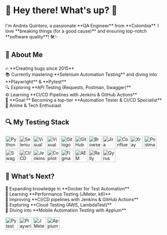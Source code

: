 <h1 align="left">🚀 Hey there! What's up? 👋</h1>

###

<p align="left">I'm Andrés Quintero, a passionate **QA Engineer** from **Colombia**. I love **breaking things (for a good cause)** and ensuring top-notch **software quality**! 🛠️✨</p>

###

<h2 align="left">🌟 About Me</h2>

###

<p align="left">
🔥 **Creating bugs since 2015**<br>
📚 Currently mastering **Selenium Automation Testing** and diving into **Playwright** & **Pytest**<br>
🔍 Exploring **API Testing (Requests, Postman, Swagger)**<br>
⚙️ Learning **CI/CD Pipelines with Jenkins & GitHub Actions**<br>
🎯 **Goal:** Becoming a top-tier **Automation Tester & CI/CD Specialist**<br>
🎲 Anime & Tech Enthusiast
</p>

###

<h2 align="left">🔍 My Testing Stack</h2>

###

<div align="left">
<p>
<!-- Python -->
<img src="https://upload.wikimedia.org/wikipedia/commons/c/c3/Python-logo-notext.svg" height="40" alt="Python logo"/>
<!-- Selenium Automation Testing -->
<img src="https://upload.wikimedia.org/wikipedia/commons/d/d5/Selenium_Logo.png" height="40" alt="Selenium logo"/>
<!-- Visual Studio 2022 -->
<img src="https://cdn.jsdelivr.net/gh/devicons/devicon/icons/visualstudio/visualstudio-plain.svg" height="40" alt="Visual Studio logo"/>
<!-- Visual Studio Code -->
<img src="https://cdn.jsdelivr.net/gh/devicons/devicon/icons/vscode/vscode-original.svg" height="40" alt="Visual Studio Code logo"/>
<!-- Git & GitHub -->
<img src="https://cdn.jsdelivr.net/gh/devicons/devicon/icons/git/git-original.svg" height="40" alt="Git logo"/>
<img src="https://cdn.jsdelivr.net/gh/devicons/devicon/icons/github/github-original.svg" height="40" alt="GitHub logo"/>
<!-- BrowserStack -->
<img src="https://www.vectorlogo.zone/logos/browserstack/browserstack-icon.svg" height="40" alt="BrowserStack logo"/>
<!-- Jira -->
<img src="https://cdn.worldvectorlogo.com/logos/jira-1.svg" height="40" alt="Jira logo"/>
<!-- Confluence -->
<img src="https://cdn.worldvectorlogo.com/logos/confluence-1.svg" height="40" alt="Confluence logo"/>
<!-- Xray -->
<img src="https://d8iqbmvu05s9c.cloudfront.net/k3huxfe9vfbic6vuvurwtsvu5ggz" height="40" alt="Xray logo"/>
<!-- Postman -->
<img src="https://www.vectorlogo.zone/logos/getpostman/getpostman-icon.svg" height="40" alt="Postman logo"/>
<!-- Swagger -->
<img src="https://upload.wikimedia.org/wikipedia/commons/a/ab/Swagger-logo.png?20170812110931" height="40" alt="Swagger logo"/>
<!-- CI/CD -->
<img src="https://cdn-icons-png.flaticon.com/512/919/919247.png" height="40" alt="CI/CD logo"/>
<!-- Jenkins -->
<img src="https://upload.wikimedia.org/wikipedia/commons/thumb/e/e9/Jenkins_logo.svg/1200px-Jenkins_logo.svg.png" height="40" alt="Jenkins logo"/>
<!-- Copilot -->
<img src="https://brandlogo.org/wp-content/uploads/2024/04/Microsoft-Copilot-Logo.png.webp" height="40" alt="Copilot logo"/>
<!-- Figma -->
<img src="https://upload.wikimedia.org/wikipedia/commons/3/33/Figma-logo.svg" height="40" alt="Figma logo"/>

<!-- AEM -->
<img src="https://cdn.worldvectorlogo.com/logos/adobe-experience-manager.svg" height="40" alt="AEM logo"/>
<!-- Rally -->
<img src="https://images.squarespace-cdn.com/content/v1/62460a56418af8236d4f3fee/fe3d0fa1-ca0f-4edc-a3e9-3c550d33d894/rally-small%406x.png" height="40" alt="Rally logo"/>
<!-- Qyrus Automation Tool -->
<img src="https://media.licdn.com/dms/image/v2/D560BAQEUJjYuryuuFQ/company-logo_200_200/company-logo_200_200/0/1683553387704/qyrus_logo?e=2147483647&v=beta&t=T2Joybad-5LC5AFIbm8u-uY62MMufwHrxJFz3-4ElTE" height="40" alt="Qyrus logo"/>

</p>
</div>

###

<h2 align="left">🚀 What’s Next?</h2>

<p align="left">
📌 Expanding knowledge in **Docker for Test Automation**<br>
📌 Learning **Performance Testing (JMeter, k6)**<br>
📌 Improving **CI/CD pipelines with Jenkins & GitHub Actions**<br>
📌 Exploring **Cloud Testing (AWS, LambdaTest)**<br>
📌 Diving into **Mobile Automation Testing with Appium**<br>
</p>

<div align="left">
<p>
<!-- Pytest -->
<img src="https://upload.wikimedia.org/wikipedia/commons/b/ba/Pytest_logo.svg" height="40" alt="Pytest logo"/>
<!-- Playwright -->
<img src="https://playwright.dev/img/playwright-logo.svg" height="40" alt="Playwright logo"/>
<!-- JMeter -->
<img src="https://jmeter.apache.org/images/jmeter_square.svg" height="40" alt="JMeter logo"/>
<!-- Appium -->
<img src="https://qualitapps.com/wp-content/uploads/2023/12/6appium-seo.png" height="40" alt="Appium logo"/>
</p>
</div>
